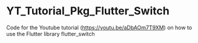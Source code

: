 # YT_Tutorial_Pkg_Flutter_Switch
Code for the Youtube tutorial (https://youtu.be/aDbAOm7T9XM) on how to use the Flutter library flutter_switch
